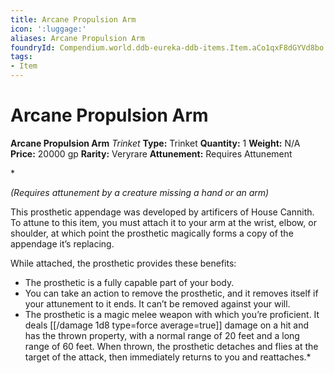 ```yaml
---
title: Arcane Propulsion Arm
icon: ':luggage:'
aliases: Arcane Propulsion Arm
foundryId: Compendium.world.ddb-eureka-ddb-items.Item.aCo1qxF8dGYVd8bo
tags:
- Item
---
```


# Arcane Propulsion Arm

**Arcane Propulsion Arm**
_Trinket_
**Type:** Trinket
**Quantity:** 1
**Weight:** N/A
**Price:** 20000 gp
**Rarity:** Veryrare
**Attunement:** Requires Attunement

*<div class="item-attunement"><i>(Requires attunement by a creature missing a hand or an arm)</i><p>This prosthetic appendage was developed by artificers of House Cannith. To attune to this item, you must attach it to your arm at the wrist, elbow, or shoulder, at which point the prosthetic magically forms a copy of the appendage it’s replacing.

While attached, the prosthetic provides these benefits:</p>
* The prosthetic is a fully capable part of your body.
* You can take an action to remove the prosthetic, and it removes itself if your attunement to it ends. It can’t be removed against your will.
* The prosthetic is a magic melee weapon with which you’re proficient. It deals  [[/damage 1d8 type=force average=true]] damage on a hit and has the thrown property, with a normal range of 20 feet and a long range of 60 feet. When thrown, the prosthetic detaches and flies at the target of the attack, then immediately returns to you and reattaches.*